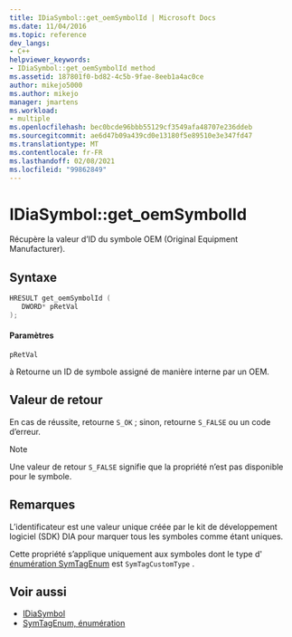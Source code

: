 ```yaml
---
title: IDiaSymbol::get_oemSymbolId | Microsoft Docs
ms.date: 11/04/2016
ms.topic: reference
dev_langs:
- C++
helpviewer_keywords:
- IDiaSymbol::get_oemSymbolId method
ms.assetid: 187801f0-bd82-4c5b-9fae-8eeb1a4ac0ce
author: mikejo5000
ms.author: mikejo
manager: jmartens
ms.workload:
- multiple
ms.openlocfilehash: bec0bcde96bbb55129cf3549afa48707e236ddeb
ms.sourcegitcommit: ae6d47b09a439cd0e13180f5e89510e3e347fd47
ms.translationtype: MT
ms.contentlocale: fr-FR
ms.lasthandoff: 02/08/2021
ms.locfileid: "99862849"
---
```

# <a name="idiasymbolget_oemsymbolid"></a>IDiaSymbol::get_oemSymbolId
Récupère la valeur d’ID du symbole OEM (Original Equipment Manufacturer).

## <a name="syntax"></a>Syntaxe

```C++
HRESULT get_oemSymbolId ( 
   DWORD* pRetVal
);
```

#### <a name="parameters"></a>Paramètres
 `pRetVal`

à Retourne un ID de symbole assigné de manière interne par un OEM.

## <a name="return-value"></a>Valeur de retour
 En cas de réussite, retourne `S_OK` ; sinon, retourne `S_FALSE` ou un code d’erreur.

> [!NOTE]
> Une valeur de retour `S_FALSE` signifie que la propriété n’est pas disponible pour le symbole.

## <a name="remarks"></a>Remarques
 L’identificateur est une valeur unique créée par le kit de développement logiciel (SDK) DIA pour marquer tous les symboles comme étant uniques.

 Cette propriété s’applique uniquement aux symboles dont le type d' [énumération SymTagEnum](../../debugger/debug-interface-access/symtagenum.md) est `SymTagCustomType` .

## <a name="see-also"></a>Voir aussi
- [IDiaSymbol](../../debugger/debug-interface-access/idiasymbol.md)
- [SymTagEnum, énumération](../../debugger/debug-interface-access/symtagenum.md)
